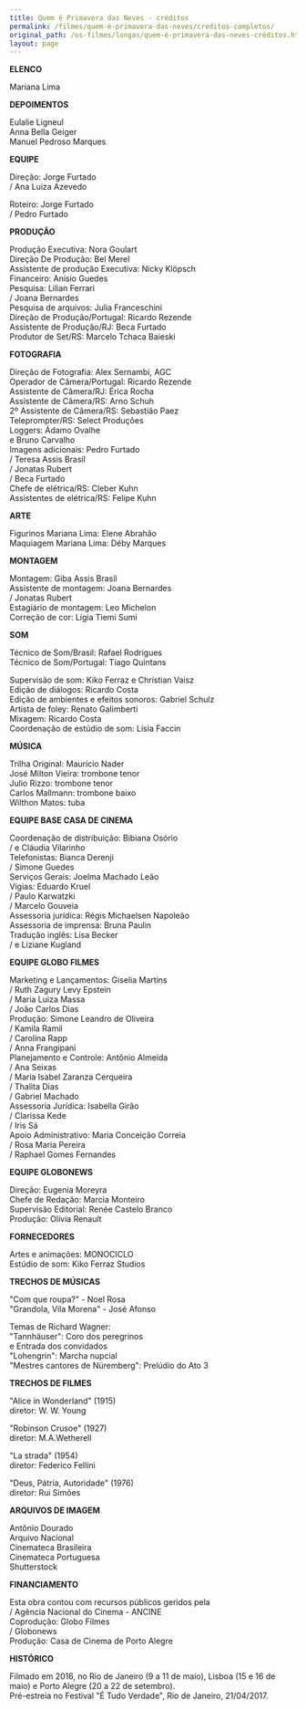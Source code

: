 ```yaml
---
title: Quem é Primavera das Neves - créditos
permalink: /filmes/quem-é-primavera-das-neves/creditos-completos/
original_path: /os-filmes/longas/quem-é-primavera-das-neves-créditos.html
layout: page
---
```

**ELENCO**

Mariana Lima

**DEPOIMENTOS**

Eulalie Ligneul\
Anna Bella Geiger\
Manuel Pedroso Marques

**EQUIPE**

Direção: Jorge Furtado\
/ Ana Luiza Azevedo

Roteiro: Jorge Furtado\
/  Pedro Furtado

**PRODUÇÃO**

Produção Executiva: Nora Goulart\
Direção De Produção: Bel Merel\
Assistente de produção Executiva: Nicky Klöpsch\
Financeiro: Anísio Guedes    \
Pesquisa: Lilian Ferrari\
/ Joana Bernardes\
Pesquisa de arquivos: Julia Franceschini\
Direção de Produção/Portugal: Ricardo Rezende\
Assistente de Produção/RJ: Beca Furtado\
Produtor de Set/RS: Marcelo Tchaca Baieski

**FOTOGRAFIA**

Direção de Fotografia: Alex Sernambi, AGC\
Operador de Câmera/Portugal: Ricardo Rezende\
Assistente de Câmera/RJ: Érica Rocha\
Assistente de Câmera/RS: Arno Schuh\
2º Assistente de Câmera/RS: Sebastião Paez\
Teleprompter/RS: Select Produções\
Loggers: Ádamo Ovalhe\
e Bruno Carvalho\
Imagens adicionais: Pedro Furtado\
/ Teresa Assis Brasil\
/ Jonatas Rubert\
/ Beca Furtado\
Chefe de elétrica/RS: Cleber Kuhn\
Assistentes de elétrica/RS: Felipe Kuhn

**ARTE**

Figurinos Mariana Lima: Elene Abrahão\
Maquiagem Mariana Lima: Déby Marques

**MONTAGEM**

Montagem: Giba Assis Brasil\
Assistente de montagem: Joana Bernardes\
/ Jonatas Rubert\
Estagiário de montagem: Leo Michelon\
Correção de cor: Lígia Tiemi Sumi

**SOM**

Técnico de Som/Brasil: Rafael Rodrigues\
Técnico de Som/Portugal: Tiago Quintans

Supervisão de som: Kiko Ferraz e Chrístian Vaisz\
Edição de diálogos: Ricardo Costa\
Edição de ambientes e efeitos sonoros: Gabriel Schulz\
Artista de foley: Renato Galimberti\
Mixagem: Ricardo Costa\
Coordenação de estúdio de som: Lísia Faccin

**MÚSICA**

Trilha Original: Maurício Nader\
José Milton Vieira: trombone tenor\
Julio Rizzo: trombone tenor\
Carlos Mallmann: trombone baixo\
Wilthon Matos: tuba

**EQUIPE BASE CASA DE CINEMA**

Coordenação de distribuição: Bibiana Osório\
/ e Cláudia Vilarinho\
Telefonistas: Bianca Derenji\
/ Simone Guedes\
Serviços Gerais: Joelma Machado Leão\
Vigias: Eduardo Kruel\
/ Paulo Karwatzki\
/ Marcelo Gouveia\
Assessoria jurídica: Régis Michaelsen Napoleão\
Assessoria de imprensa: Bruna Paulin\
Tradução inglês: Lisa Becker\
/ e Liziane Kugland

**EQUIPE GLOBO FILMES**

Marketing e Lançamentos: Giselia Martins\
/ Ruth Zagury Levy Epstein\
/ Maria Luiza Massa\
/ João Carlos Dias\
Produção: Simone Leandro de Oliveira\
/ Kamila Ramil\
/ Carolina Rapp\
/ Anna Frangipani\
Planejamento e Controle: Antônio Almeida\
/ Ana Seixas\
/ Maria Isabel Zaranza Cerqueira\
/ Thalita Dias\
/ Gabriel Machado                                   \
Assessoria Jurídica: Isabella Girão    \
/ Clarissa Kede\
/ Iris Sá\
Apoio Administrativo: Maria Conceição Correia\
/ Rosa Maria Pereira\
/ Raphael Gomes Fernandes

**EQUIPE GLOBONEWS**

Direção: Eugenia Moreyra\
Chefe de Redação: Marcia Monteiro\
Supervisão Editorial: Renée Castelo Branco\
Produção: Olívia Renault

**FORNECEDORES**

Artes e animações: MONOCICLO\
Estúdio de som: Kiko Ferraz Studios

**TRECHOS DE MÚSICAS**

"Com que roupa?" - Noel Rosa\
"Grandola, Vila Morena" - José Afonso

Temas de Richard Wagner:\
"Tannhäuser": Coro dos peregrinos\
e Entrada dos convidados\
"Lohengrin": Marcha nupcial\
"Mestres cantores de Nüremberg": Prelúdio do Ato 3

**TRECHOS DE FILMES**

"Alice in Wonderland" (1915)\
diretor: W. W. Young

"Robinson Crusoe" (1927)\
diretor: M.A.Wetherell

"La strada" (1954)\
diretor: Federico Fellini

"Deus, Pátria, Autoridade" (1976)\
diretor: Rui Simões

**ARQUIVOS DE IMAGEM**

Antônio Dourado\
Arquivo Nacional\
Cinemateca Brasileira\
Cinemateca Portuguesa\
Shutterstock

**FINANCIAMENTO**

Esta obra contou com recursos públicos geridos pela\
/ Agência Nacional do Cinema - ANCINE\
Coprodução: Globo Filmes\
/ Globonews\
Produção: Casa de Cinema de Porto Alegre

**HISTÓRICO**

Filmado em 2016, no Rio de Janeiro (9 a 11 de maio), Lisboa (15 e 16 de maio) e Porto Alegre (20 a 22 de setembro).\
Pré-estreia no Festival "É Tudo Verdade", Rio de Janeiro, 21/04/2017.